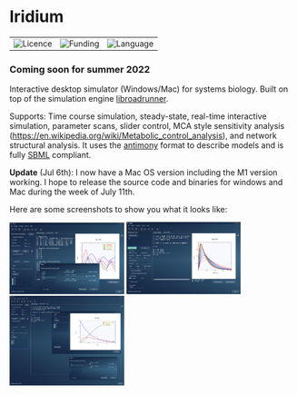 # Iridium

 <table style="width:100%">
  <tr>
    <td><img alt="Licence", src="https://img.shields.io/badge/License-Apache%202.0-yellowgreen"></td>
    <td><img alt="Funding", src="https://img.shields.io/badge/Funding-NIH%20(GM123032)-blue"></td>
   <td><img alt="Language", src="https://img.shields.io/badge/Delphi-11-blue.svg"></td>
   </tr>
</table> 

### Coming soon for summer 2022
 
 
Interactive desktop simulator (Windows/Mac) for systems biology. Built on top of the simulation engine [libroadrunner](https://github.com/sys-bio/roadrunner).

Supports: Time course simulation, steady-state, real-time interactive simulation, parameter scans, slider control, MCA style sensitivity analysis (https://en.wikipedia.org/wiki/Metabolic_control_analysis), and network structural analysis. It uses the [antimony](https://github.com/sys-bio/antimony) format to describe models and is fully [SBML](https://github.com/sbmlteam/libsbml) compliant.

**Update** (Jul 6th): I now have a Mac OS version including the M1 version working. I hope to release the source code and binaries for windows and Mac during the week of July 11th.

Here are some screenshots to show you what it looks like:

<img src="/images/iridium1.png" width="40%"></img> <img src="/images/iridium3.png" width="40%"></img> <img src="/images/iridium2.png" width="40%"></img> 
